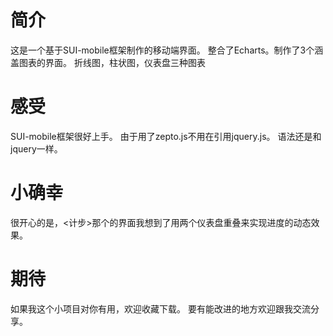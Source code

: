 # 简介
这是一个基于SUI-mobile框架制作的移动端界面。
整合了Echarts。制作了3个涵盖图表的界面。
折线图，柱状图，仪表盘三种图表

# 感受
SUI-mobile框架很好上手。
由于用了zepto.js不用在引用jquery.js。
语法还是和jquery一样。

# 小确幸
很开心的是，<计步>那个的界面我想到了用两个仪表盘重叠来实现进度的动态效果。

# 期待
如果我这个小项目对你有用，欢迎收藏下载。
要有能改进的地方欢迎跟我交流分享。
